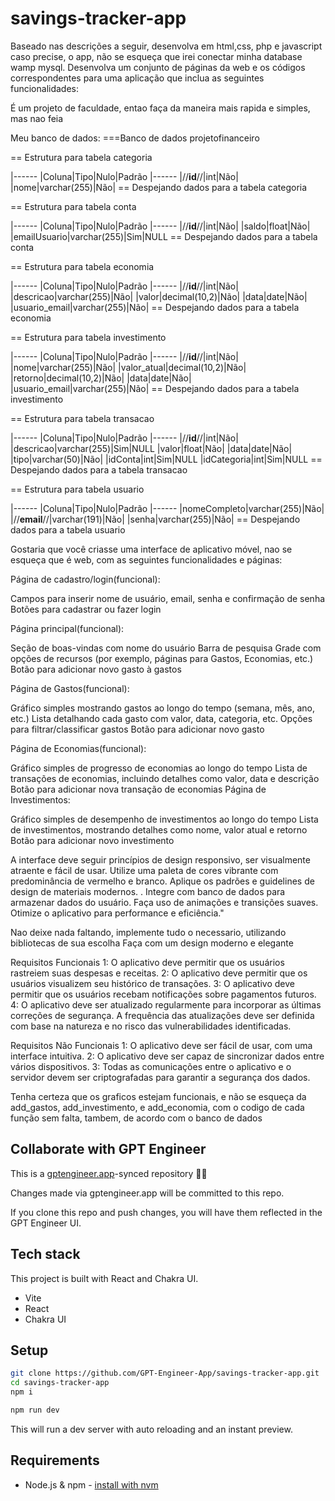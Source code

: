 # savings-tracker-app

Baseado nas descrições a seguir, desenvolva em html,css, php e javascript caso precise, o app, não se esqueça que irei conectar minha database wamp mysql.
Desenvolva um conjunto de páginas da web e os códigos correspondentes para uma aplicação que inclua as seguintes funcionalidades:

É um projeto de faculdade, entao faça da maneira mais rapida e simples, mas nao feia

Meu banco de dados:
===Banco de dados projetofinanceiro

== Estrutura para tabela categoria

|------
|Coluna|Tipo|Nulo|Padrão
|------
|//**id**//|int|Não|
|nome|varchar(255)|Não|
== Despejando dados para a tabela categoria

== Estrutura para tabela conta

|------
|Coluna|Tipo|Nulo|Padrão
|------
|//**id**//|int|Não|
|saldo|float|Não|
|emailUsuario|varchar(255)|Sim|NULL
== Despejando dados para a tabela conta

== Estrutura para tabela economia

|------
|Coluna|Tipo|Nulo|Padrão
|------
|//**id**//|int|Não|
|descricao|varchar(255)|Não|
|valor|decimal(10,2)|Não|
|data|date|Não|
|usuario_email|varchar(255)|Não|
== Despejando dados para a tabela economia

== Estrutura para tabela investimento

|------
|Coluna|Tipo|Nulo|Padrão
|------
|//**id**//|int|Não|
|nome|varchar(255)|Não|
|valor_atual|decimal(10,2)|Não|
|retorno|decimal(10,2)|Não|
|data|date|Não|
|usuario_email|varchar(255)|Não|
== Despejando dados para a tabela investimento

== Estrutura para tabela transacao

|------
|Coluna|Tipo|Nulo|Padrão
|------
|//**id**//|int|Não|
|descricao|varchar(255)|Sim|NULL
|valor|float|Não|
|data|date|Não|
|tipo|varchar(50)|Não|
|idConta|int|Sim|NULL
|idCategoria|int|Sim|NULL
== Despejando dados para a tabela transacao

== Estrutura para tabela usuario

|------
|Coluna|Tipo|Nulo|Padrão
|------
|nomeCompleto|varchar(255)|Não|
|//**email**//|varchar(191)|Não|
|senha|varchar(255)|Não|
== Despejando dados para a tabela usuario




Gostaria que você criasse uma interface de aplicativo móvel, nao se esqueça que é web, com as seguintes funcionalidades e páginas:

Página de cadastro/login(funcional):

Campos para inserir nome de usuário, email, senha e confirmação de senha
Botões para cadastrar ou fazer login

Página principal(funcional):

Seção de boas-vindas com nome do usuário
Barra de pesquisa
Grade com opções de recursos (por exemplo, páginas para Gastos, Economias, etc.)
Botão para adicionar novo gasto à gastos

Página de Gastos(funcional):

Gráfico simples mostrando gastos ao longo do tempo (semana, mês, ano, etc.)
Lista detalhando cada gasto com valor, data, categoria, etc.
Opções para filtrar/classificar gastos
Botão para adicionar novo gasto

Página de Economias(funcional):

Gráfico simples de progresso de economias ao longo do tempo
Lista de transações de economias, incluindo detalhes como valor, data e descrição
Botão para adicionar nova transação de economias
Página de Investimentos:

Gráfico simples de desempenho de investimentos ao longo do tempo
Lista de investimentos, mostrando detalhes como nome, valor atual e retorno
Botão para adicionar novo investimento

A interface deve seguir princípios de design responsivo, ser visualmente atraente e fácil de usar. Utilize uma paleta de cores vibrante com predominância de vermelho e branco. Aplique os padrões e guidelines de design de materiais modernos.
. Integre com banco de dados para armazenar dados do usuário. Faça uso de animações e transições suaves. Otimize o aplicativo para performance e eficiência."

Nao deixe nada faltando, implemente tudo o necessario, utilizando bibliotecas de sua escolha
Faça com um design moderno e elegante


Requisitos Funcionais
1: O aplicativo deve permitir que os usuários rastreiem suas despesas e receitas. 
2: O aplicativo deve permitir que os usuários visualizem seu histórico de transações. 
3: O aplicativo deve permitir que os usuários recebam notificações sobre pagamentos futuros. 
4: O aplicativo deve ser atualizado regularmente para incorporar as últimas correções de segurança. A frequência das atualizações deve ser definida com base na natureza e no risco das vulnerabilidades identificadas.

Requisitos Não Funcionais
1: O aplicativo deve ser fácil de usar, com uma interface intuitiva. 
2: O aplicativo deve ser capaz de sincronizar dados entre vários dispositivos. 
3: Todas as comunicações entre o aplicativo e o servidor devem ser criptografadas para garantir a segurança dos dados.

Tenha certeza que os graficos estejam funcionais, e não se esqueça da add_gastos, add_investimento, e add_economia, com o codigo de cada função sem falta, tambem, de acordo com o banco de dados

## Collaborate with GPT Engineer

This is a [gptengineer.app](https://gptengineer.app)-synced repository 🌟🤖

Changes made via gptengineer.app will be committed to this repo.

If you clone this repo and push changes, you will have them reflected in the GPT Engineer UI.

## Tech stack

This project is built with React and Chakra UI.

- Vite
- React
- Chakra UI

## Setup

```sh
git clone https://github.com/GPT-Engineer-App/savings-tracker-app.git
cd savings-tracker-app
npm i
```

```sh
npm run dev
```

This will run a dev server with auto reloading and an instant preview.

## Requirements

- Node.js & npm - [install with nvm](https://github.com/nvm-sh/nvm#installing-and-updating)
